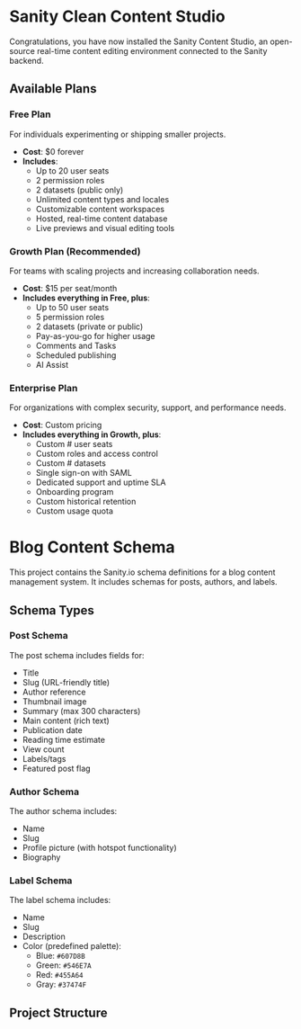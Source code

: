 # Sanity Clean Content Studio

Congratulations, you have now installed the Sanity Content Studio, an open-source real-time content editing environment connected to the Sanity backend.

## Available Plans

### Free Plan
For individuals experimenting or shipping smaller projects.
- **Cost**: $0 forever
- **Includes**:
  - Up to 20 user seats
  - 2 permission roles
  - 2 datasets (public only)
  - Unlimited content types and locales
  - Customizable content workspaces
  - Hosted, real-time content database
  - Live previews and visual editing tools

### Growth Plan (Recommended)
For teams with scaling projects and increasing collaboration needs.
- **Cost**: $15 per seat/month
- **Includes everything in Free, plus**:
  - Up to 50 user seats
  - 5 permission roles
  - 2 datasets (private or public)
  - Pay-as-you-go for higher usage
  - Comments and Tasks
  - Scheduled publishing
  - AI Assist

### Enterprise Plan
For organizations with complex security, support, and performance needs.
- **Cost**: Custom pricing
- **Includes everything in Growth, plus**:
  - Custom # user seats
  - Custom roles and access control
  - Custom # datasets
  - Single sign-on with SAML
  - Dedicated support and uptime SLA
  - Onboarding program
  - Custom historical retention
  - Custom usage quota

# Blog Content Schema

This project contains the Sanity.io schema definitions for a blog content management system. It includes schemas for posts, authors, and labels.

## Schema Types

### Post Schema
The post schema includes fields for:
- Title
- Slug (URL-friendly title)
- Author reference
- Thumbnail image
- Summary (max 300 characters)
- Main content (rich text)
- Publication date
- Reading time estimate
- View count
- Labels/tags
- Featured post flag

### Author Schema
The author schema includes:
- Name
- Slug
- Profile picture (with hotspot functionality)
- Biography

### Label Schema
The label schema includes:
- Name
- Slug
- Description
- Color (predefined palette):
  - Blue: `#607D8B`
  - Green: `#546E7A`
  - Red: `#455A64`
  - Gray: `#37474F`

## Project Structure

